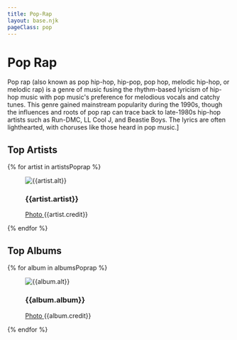 ```yaml
---
title: Pop-Rap
layout: base.njk
pageClass: pop
---
```

<h1 class="subgenre-title">Pop Rap <!-- sub genre name--></h1>

<p class="summary"> Pop rap (also known as pop hip-hop, hip-pop, pop hop, melodic hip-hop, or melodic rap) is a genre of music fusing the rhythm-based lyricism of hip-hop music with pop music's preference for melodious vocals and catchy tunes. This genre gained mainstream popularity during the 1990s, though the influences and roots of pop rap can trace back to late-1980s hip-hop artists such as Run-DMC, LL Cool J, and Beastie Boys. The lyrics are often lighthearted, with choruses like those heard in pop music.] <!-- subgenre summary--></p>

<!-- top album and artist section-->

<section class="top">
    <h2>Top Artists</h2>
    <div class="artist">
        {% for artist in artistsPoprap %}
        <figure>
            <img src="{{artist.src}}" alt="{{artist.alt}}">
            <figcaption>
                <h3>{{artist.artist}}</h3>
                <p><a href="{{artist.creditLink}}">Photo </a>{{artist.credit}}</p>
            </figcaption>
            </figure>
        {% endfor %}
    </div>
    </section>

<section class="top">
<h2>Top Albums</h2>
<div class="albums">
    {% for album in albumsPoprap %}
    <figure>
        <img src="{{album.src}}" alt="{{album.alt}}">
        <figcaption>
            <h3>{{album.album}}</h3>
            <p><a href="{{album.creditLink}}">Photo </a>{{album.credit}}</p>
        </figcaption>
        </figure>
    {% endfor %}
</div>
</section>

<!-- suggestion section, still figuring out how to format this using the bubble diagram from the wireframe-->